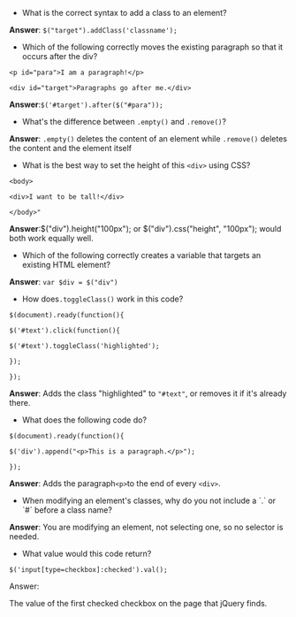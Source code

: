 * What is the correct syntax to add a class to an element?

**Answer**: `$("target").addClass('classname');`

* Which of the following correctly moves the existing paragraph so that it occurs after the div?

`<p id="para">I am a paragraph!</p>`

`<div id="target">Paragraphs go after me.</div>`

**Answer**:`$('#target').after($("#para"));`

* What's the difference between `.empty()` and `.remove()`?

**Answer**: `.empty()` deletes the content of an element while `.remove()` deletes the content and the element itself

* What is the best way to set the height of this `<div>` using CSS?

`<body>`

`<div>I want to be tall!</div>`

`</body>"`

**Answer**:$\("div"\).height\("100px"\); or $\("div"\).css\("height", "100px"\); would both work equally well.

* Which of the following correctly creates a variable that targets an existing HTML element?

**Answer**: `var $div = $("div")`

* How does`.toggleClass()` work in this code?

`$(document).ready(function(){`

`$('#text').click(function(){`

`$('#text').toggleClass('highlighted');`

`});`

`});`

**Answer**: Adds the class "highlighted" to `"#text"`, or removes it if it's already there.

* What does the following code do?

`$(document).ready(function(){`

`$('div').append("<p>This is a paragraph.</p>");`

`});`

**Answer**: Adds the paragraph` <p> `to the end of every `<div>`.

* When modifying an element's classes, why do you not include a \`.\` or \`\#\` before a class name?


**Answer**: You are modifying an element, not selecting one, so no selector is needed.

* What value would this code return?


`$('input[type=checkbox]:checked').val();`

Answer:

The value of the first checked checkbox on the page that jQuery finds.

